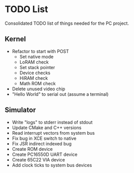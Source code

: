 # TODO List

Consolidated TODO list of things needed for the PC project.

## Kernel

- Refactor to start with POST
  - Set native mode
  - LoRAM check
  - Set stack pointer
  - Device checks
  - HiRAM check
  - Math ROM check
- Delete unused video chip
- "Hello World" to serial out (assume a terminal)

## Simulator

- Write "logs" to stderr instead of stdout
- Update CMake and C++ versions
- Read interrupt vectors from system bus
- Fix bug in XCE switch to native
- Fix JSR indirect indexed bug
- Create ROM device
- Create PC16550D UART device
- Create 65C22 VIA device
- Add clock ticks to system bus devices
